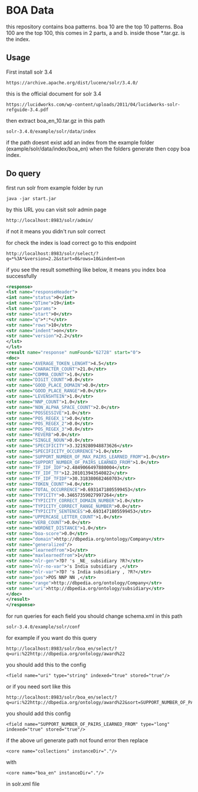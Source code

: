 # BOA Data

this repository contains boa patterns.
boa 10 are the top 10 patterns. 
Boa 100 are the top 100, this comes in 2 parts, a and b. 
inside those *.tar.gz. is the index.

## Usage

First install solr 3.4
```
https://archive.apache.org/dist/lucene/solr/3.4.0/
```

this is the official document for solr 3.4
```
https://lucidworks.com/wp-content/uploads/2011/04/lucidworks-solr-refguide-3.4.pdf
```

then extract boa_en_10.tar.gz in this path
```
solr-3.4.0/example/solr/data/index
```

if the path doesnt exist add an index from the example folder (example/solr/data/index/boa_en) when the folders generate then copy boa index.

## Do query

first run solr from example folder by run 
```
java -jar start.jar
```
by this URL you can visit solr admin page
```
http://localhost:8983/solr/admin/
```
if not it means you didn't run solr correct

for check the index is load correct go to this endpoint

```
http://localhost:8983/solr/select/?q=*%3A*&version=2.2&start=0&rows=10&indent=on
```

if you see the result something like below, it means you index boa successfully
```xml
<response>
<lst name="responseHeader">
<int name="status">0</int>
<int name="QTime">19</int>
<lst name="params">
<str name="start">0</str>
<str name="q">*:*</str>
<str name="rows">10</str>
<str name="indent">on</str>
<str name="version">2.2</str>
</lst>
</lst>
<result name="response" numFound="62728" start="0">
<doc>
<str name="AVERAGE_TOKEN_LENGHT">4.5</str>
<str name="CHARACTER_COUNT">21.0</str>
<str name="COMMA_COUNT">1.0</str>
<str name="DIGIT_COUNT">0.0</str>
<str name="GOOD_PLACE_DOMAIN">0.0</str>
<str name="GOOD_PLACE_RANGE">0.0</str>
<str name="LEVENSHTEIN">1.0</str>
<str name="NNP_COUNT">1.0</str>
<str name="NON_ALPHA_SPACE_COUNT">2.0</str>
<str name="POSSESSIVE">1.0</str>
<str name="POS_REGEX_1">0.0</str>
<str name="POS_REGEX_2">0.0</str>
<str name="POS_REGEX_3">0.0</str>
<str name="REVERB">0.0</str>
<str name="SINGLE_NOUN">0.0</str>
<str name="SPECIFICITY">3.3219280948873626</str>
<str name="SPECIFICITY_OCCURRENCE">1.0</str>
<str name="SUPPORT_NUMBER_OF_MAX_PAIRS_LEARNED_FROM">1.0</str>
<str name="SUPPORT_NUMBER_OF_PAIRS_LEARNED_FROM">1.0</str>
<str name="TF_IDF_IDF">2.4849066497880004</str>
<str name="TF_IDF_TF">12.201013943540822</str>
<str name="TF_IDF_TFIDF">30.318380682460703</str>
<str name="TOKEN_COUNT">4.0</str>
<str name="TOTAL_OCCURRENCE">0.6931471805599453</str>
<str name="TYPICITY">0.34657359027997264</str>
<str name="TYPICITY_CORRECT_DOMAIN_NUMBER">1.0</str>
<str name="TYPICITY_CORRECT_RANGE_NUMBER">0.0</str>
<str name="TYPICITY_SENTENCES">0.6931471805599453</str>
<str name="UPPERCASE_LETTER_COUNT">1.0</str>
<str name="VERB_COUNT">0.0</str>
<str name="WORDNET_DISTANCE">1.0</str>
<str name="boa-score">0.0</str>
<str name="domain">http://dbpedia.org/ontology/Company</str>
<str name="generalized"/>
<str name="learnedfrom">1</str>
<str name="maxlearnedfrom">1</str>
<str name="nlr-gen">?D? 's _NE_ subsidiary ?R?</str>
<str name="nlr-no-var">'s India subsidiary ,</str>
<str name="nlr-var">?D? 's India subsidiary , ?R?</str>
<str name="pos">POS NNP NN ,</str>
<str name="range">http://dbpedia.org/ontology/Company</str>
<str name="uri">http://dbpedia.org/ontology/subsidiary</str>
</doc>
</result>
</response>
```

for run queries for each field you should change schema.xml in this path
```
solr-3.4.0/example/solr/conf
```

for example if you want do this query 
```
http://localhost:8983/solr/boa_en/select/?q=uri:%22http://dbpedia.org/ontology/award%22
```
you should add this to the config
```
<field name="uri" type="string" indexed="true" stored="true"/>
```

or if you need sort like this
```
http://localhost:8983/solr/boa_en/select/?q=uri:%22http://dbpedia.org/ontology/award%22&sort=SUPPORT_NUMBER_OF_PAIRS_LEARNED_FROM+desc
```
you should add this config
```
<field name="SUPPORT_NUMBER_OF_PAIRS_LEARNED_FROM" type="long" indexed="true" stored="true"/>
```

if the above url generate path not found error then replace 
```
<core name="collections" instanceDir="."/>
```
with 
```
<core name="boa_en" instanceDir="."/>
```
in solr.xml file
